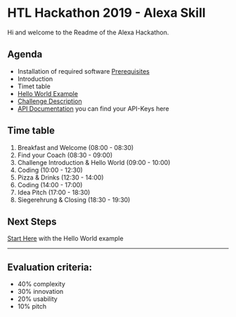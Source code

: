 # HTL Hackathon 2019 - Alexa Skill
Hi and welcome to the Readme of the Alexa Hackathon.

## Agenda
- Installation of required software [Prerequisites ](./doc/Prerequisites.md)
- Introduction
- Timet table
- [Hello World Example](./doc/HelloWorld.md)
- [Challenge Description](./doc/Challenge.md)
- [API Documentation](./doc/API.md) you can find your API-Keys here


## Time table

1. Breakfast and Welcome (08:00 - 08:30)
2. Find your Coach (08:30 - 09:00) 
3. Challenge Introduction & Hello World (09:00 - 10:00)
4. Coding (10:00 - 12:30)
5. Pizza & Drinks (12:30 - 14:00)
6. Coding (14:00 - 17:00)
7. Idea Pitch (17:00 - 18:30)
8. Siegerehrung & Closing (18:30 - 19:30)

## Next Steps
[Start Here](./doc/HelloWorld.md) with the Hello World example


------------------------------



## Evaluation criteria:
- 40% complexity
- 30% innovation
- 20% usability
- 10% pitch
